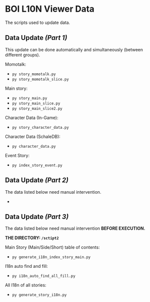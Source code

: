 # BOI L10N Viewer Data
The scripts used to update data.

## Data Update *(Part 1)*
This update can be done automatically and simultaneously (between different groups).

Momotalk:

- `py story_momotalk.py`
- `py story_momotalk_slice.py`

Main story:

- `py story_main.py`
- `py story_main_slice.py`
- `py story_main_slice2.py`

Character Data (In-Game):

- `py story_character_data.py`

Character Data (SchaleDB):

- `py character_data.py`

Event Story:

- `py index_story_event.py`

## Data Update *(Part 2)*
The data listed below need manual intervention.

- 

## Data Update *(Part 3)*
The data listed below need manual intervention **BEFORE EXECUTION.**

**THE DIRECTORY: `/sctipt2`**

Main Story (Main/Side/Short) table of contents:

- `py generate_i18n_index_story_main.py`

I18n auto find and fill:

- `py i18n_auto_find_all_fill.py`

All I18n of all stories:

- `py generate_story_i18n.py`


